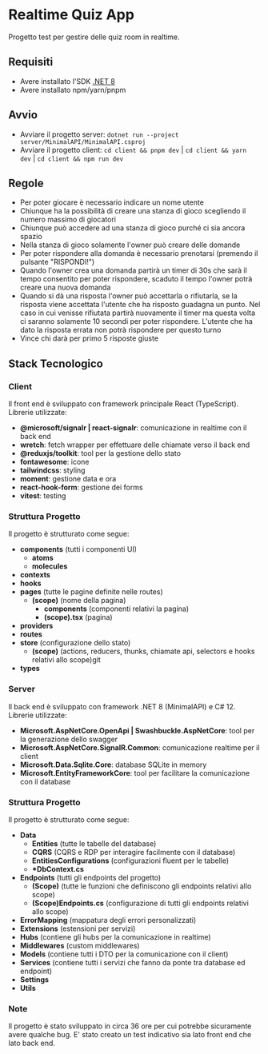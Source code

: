 # Realtime Quiz App

Progetto test per gestire delle quiz room in realtime.

## Requisiti

- Avere installato l'SDK [.NET 8](https://dotnet.microsoft.com/en-us/download/dotnet/8.0)
- Avere installato npm/yarn/pnpm

## Avvio

- Avviare il progetto server: `dotnet run --project server/MinimalAPI/MinimalAPI.csproj`
- Avviare il progetto client: `cd client && pnpm dev` | `cd client && yarn dev` | `cd client && npm run dev`

## Regole

- Per poter giocare è necessario indicare un nome utente
- Chiunque ha la possibilità di creare una stanza di gioco scegliendo il numero massimo di giocatori
- Chiunque può accedere ad una stanza di gioco purché ci sia ancora spazio
- Nella stanza di gioco solamente l'owner può creare delle domande
- Per poter rispondere alla domanda è necessario prenotarsi (premendo il pulsante "RISPONDI!")
- Quando l'owner crea una domanda partirà un timer di 30s che sarà il tempo consentito per poter rispondere, scaduto il tempo l'owner potrà creare una nuova domanda
- Quando si dà una risposta l'owner può accettarla o rifiutarla, se la risposta viene accettata l'utente che ha risposto guadagna un punto. Nel caso in cui venisse rifiutata partirà nuovamente il timer ma questa volta ci saranno solamente 10 secondi per poter rispondere. L'utente che ha dato la risposta errata non potrà rispondere per questo turno
- Vince chi darà per primo 5 risposte giuste

## Stack Tecnologico

### Client

Il front end è sviluppato con framework principale React (TypeScript).
Librerie utilizzate:

- **@microsoft/signalr | react-signalr**: comunicazione in realtime con il back end
- **wretch**: fetch wrapper per effettuare delle chiamate verso il back end
- **@reduxjs/toolkit**: tool per la gestione dello stato
- **fontawesome**: icone
- **tailwindcss**: styling
- **moment**: gestione data e ora
- **react-hook-form**: gestione dei forms
- **vitest**: testing

### Struttura Progetto

Il progetto è strutturato come segue:

- **components** (tutti i componenti UI)
  - **atoms**
  - **molecules**
- **contexts**
- **hooks**
- **pages** (tutte le pagine definite nelle routes)
  - **(scope)** (nome della pagina)
    - **components** (componenti relativi la pagina)
    - **(scope).tsx** (pagina)
- **providers**
- **routes**
- **store** (configurazione dello stato)
  - **(scope)** (actions, reducers, thunks, chiamate api, selectors e hooks relativi allo scope)git
- **types**

### Server

Il back end è sviluppato con framework .NET 8 (MinimalAPI) e C# 12.
Librerie utilizzate:

- **Microsoft.AspNetCore.OpenApi | Swashbuckle.AspNetCore**: tool per la generazione dello swagger
- **Microsoft.AspNetCore.SignalR.Common**: comunicazione realtime per il client
- **Microsoft.Data.Sqlite.Core**: database SQLite in memory
- **Microsoft.EntityFrameworkCore**: tool per facilitare la comunicazione con il database

### Struttura Progetto

Il progetto è strutturato come segue:

- **Data**
  - **Entities** (tutte le tabelle del database)
  - **CQRS** (CQRS e RDP per interagire facilmente con il database)
  - **EntitiesConfigurations** (configurazioni fluent per le tabelle)
  - **\*DbContext.cs**
- **Endpoints** (tutti gli endpoints del progetto)
  - **(Scope)** (tutte le funzioni che definiscono gli endpoints relativi allo scope)
  - **(Scope)Endpoints.cs** (configurazione di tutti gli endpoints relativi allo scope)
- **ErrorMapping** (mappatura degli errori personalizzati)
- **Extensions** (estensioni per servizi)
- **Hubs** (contiene gli hubs per la comunicazione in realtime)
- **Middlewares** (custom middlewares)
- **Models** (contiene tutti i DTO per la comunicazione con il client)
- **Services** (contiene tutti i servizi che fanno da ponte tra database ed endpoint)
- **Settings**
- **Utils**

### Note

Il progetto è stato sviluppato in circa 36 ore per cui potrebbe sicuramente avere qualche bug.
E' stato creato un test indicativo sia lato front end che lato back end.
